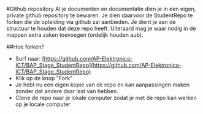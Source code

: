 #Github repository
Al je documenten en documentatie dien je in een eigen, private github repository te bewaren. Je dien daarvoor de StudentRepo te forken die de opleiding via github zal aanbieden.
Je dient je aan de structuur te houden dat deze repo heeft. Uiteraard mag je waar nodig in de mappen extra zaken toevoegen (ordelijk houden aub).

##Hoe forken?
* Surf naar: [https://github.com/AP-Elektronica-ICT/BAP_Stage_StudentRepo](https://github.com/AP-Elektronica-ICT/BAP_Stage_StudentRepo)
* Klik op de knop "Fork" 
* Je hebt nu een eigen kopie van de repo en kan aanpassingen maken zonder dat andere daar last van hebben.
* Clone de repo naar je lokale computer zodat je met de repo kan werken op je locale computer